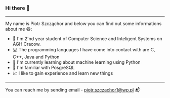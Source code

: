 ### Hi there 👋
---
My name is Piotr Szcząchor and below you can find out some informations about me :smile::
- :book: I'm 2'nd year student of Computer Science and Inteligent Systems on AGH Cracow.
- :computer: The programming languages I have come into contact with are C, C++, Java and Python
- :snake: I'm currently learning about machine learning using Python
- :elephant: I'm familiar with PosgreSQL
- :chart_with_upwards_trend: I like to gain experience and learn new things

---
You can reach me by sending email - piotr.szczachor1@wp.pl :mailbox_with_mail:

<!--
**PiotrSzczachor/PiotrSzczachor** is a ✨ _special_ ✨ repository because its `README.md` (this file) appears on your GitHub profile.

Here are some ideas to get you started:

- 🔭 I’m currently working on ...
- 🌱 I’m currently learning ...
- 👯 I’m looking to collaborate on ...
- 🤔 I’m looking for help with ...
- 💬 Ask me about ...
- 📫 How to reach me: ...
- 😄 Pronouns: ...
- ⚡ Fun fact: ...
-->
